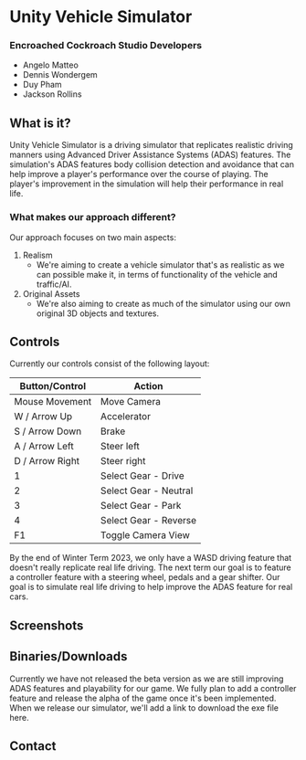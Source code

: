 # Unity Vehicle Simulator
### Encroached Cockroach Studio Developers
* Angelo Matteo
* Dennis Wondergem
* Duy Pham
* Jackson Rollins


## What is it?
Unity Vehicle Simulator is a driving simulator that replicates realistic driving manners using Advanced Driver Assistance Systems (ADAS) features. The simulation's ADAS features body collision detection and avoidance that can help improve a player's performance over the course of playing. The player's improvement in the simulation will help their performance in real life.

### What makes our approach different?
Our approach focuses on two main aspects:
1. Realism
    * We're aiming to create a vehicle simulator that's as realistic as we can possible make it, in terms of functionality of the vehicle and traffic/AI. 
2. Original Assets
    * We're also aiming to create as much of the simulator using our own original 3D objects and textures. 
## Controls
Currently our controls consist of the following layout:

| Button/Control  | Action |
| ------------- | ------------- |
| Mouse Movement  | Move Camera  |
| W / Arrow Up  | Accelerator  |
| S / Arrow Down  | Brake  |
| A / Arrow Left  | Steer left  |
| D / Arrow Right  | Steer right  |
| 1  | Select Gear - Drive  |
| 2  | Select Gear - Neutral  |
| 3  | Select Gear - Park |
| 4  | Select Gear - Reverse  |
| F1  | Toggle Camera View  |

By the end of Winter Term 2023, we only have a WASD driving feature that doesn't really replicate real life driving.
The next term our goal is to feature a controller feature with a steering wheel, pedals and a gear shifter. Our goal is to simulate real life driving to help improve the ADAS feature for real cars.


## Screenshots

## Binaries/Downloads
Currently we have not released the beta version as we are still improving ADAS features and playability for our game. We fully plan to add a controller feature and release the alpha of the game once it's been implemented. When we release our simulator, we'll add a link to download the exe file here. 

## Contact







